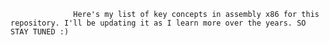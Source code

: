                   Here's my list of key concepts in assembly x86 for this repository. I'll be updating it as I learn more over the years. SO STAY TUNED :)           








